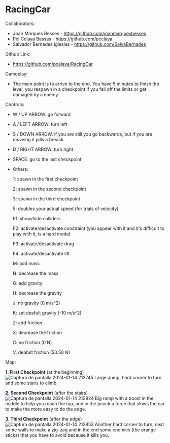 # RacingCar
Collaborators:
- Joan Marques Besses - https://github.com/joanmarquesbesses
- Pol Celaya Bassas - https://github.com/pcelaya
- Salvador Bernades Iglesias - https://github.com/SalvaBernades

Github Link:
- https://github.com/pcelaya/RacingCar

Gameplay:

- The main point is to arrive to the end. You have 5 minutes to finish the level, you respawn in a checkpoint if you fall off the limits or get damaged by a enemy.

Controls:
 
 - W / UP ARROW: go forward
 
 - A / LEFT ARROW: turn left

 - S / DOWN ARROW: if you are still you go backwards, but if you are moveing it pills a breack.

 - D / RIGHT ARROW: turn right

 - SPACE: go to the last checkpoint
 
 
 - Others:

   1: spawn in the first checkpoint

   2: spawn in the second checkpoint

   3: spawn in the third checkpoint

   5: doubles your actual speed (for trials of velocity)

   F1: show/hide colliders

   F2: activate/desactivate constraint (you appear with it and it's difficult to play with it, is a hard mode)

   F3: activate/desactivate drag

   F4: activate/desactivate lift

   M: add mass

   N: decrease the mass

   G: add gravity

   H: decrease the gravity

   J: no gravity (0 m/s^2)

   K: set deafult gravity (-10 m/s^2)

   Z: add friction

   X: decrease the friction

   C: no friction (0 N)

   V: deafult friction (50.50 N)


Map:

**1. First Checkpoint** (at the beginning)
![Captura de pantalla 2024-01-14 212745](https://github.com/pcelaya/RacingCar/assets/125651873/2483a5b8-f30d-4e7a-b9c9-9769966185fa)
  Large Jump, hard corner to turn and some stairs to climb.

**2. Second Checkpoint** (after the stairs)
![Captura de pantalla 2024-01-14 212824](https://github.com/pcelaya/RacingCar/assets/125651873/19cb205d-73f3-430c-a433-3b82ffbfc6ee)
  Big ramp with a boost in the middle to help you reach the top, and in the peack a force that slows the car to make the more easy to do the edge.

**3. Third Checkpoint** (after the edge)
![Captura de pantalla 2024-01-14 212853](https://github.com/pcelaya/RacingCar/assets/125651873/cdd26938-a687-4efc-b392-3be5e230cfdc)
 Another hard corner to turn, next some walls to make a zig-zag and in the end some enemies (the orange sticks) that you have to avoid because it kills you.


